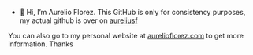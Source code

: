 - 👋 Hi, I’m Aurelio Florez.
 This GitHub is only for consistency purposes, my actual github is over on [aureliusf](https://github.com/aureliusf)
 
 You can also go to my personal website at [aurelioflorez.com](https://aurelioflorez.com) to get more information. Thanks
